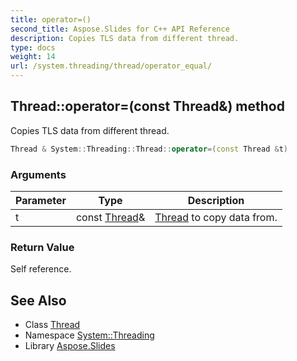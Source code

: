 ```yaml
---
title: operator=()
second_title: Aspose.Slides for C++ API Reference
description: Copies TLS data from different thread.
type: docs
weight: 14
url: /system.threading/thread/operator_equal/
---
```

## Thread::operator=(const Thread\&) method


Copies TLS data from different thread.

```cpp
Thread & System::Threading::Thread::operator=(const Thread &t)
```


### Arguments

| Parameter | Type | Description |
| --- | --- | --- |
| t | const [Thread](../)\& | [Thread](../) to copy data from. |

### Return Value

Self reference.

## See Also

* Class [Thread](../)
* Namespace [System::Threading](../../)
* Library [Aspose.Slides](../../../)